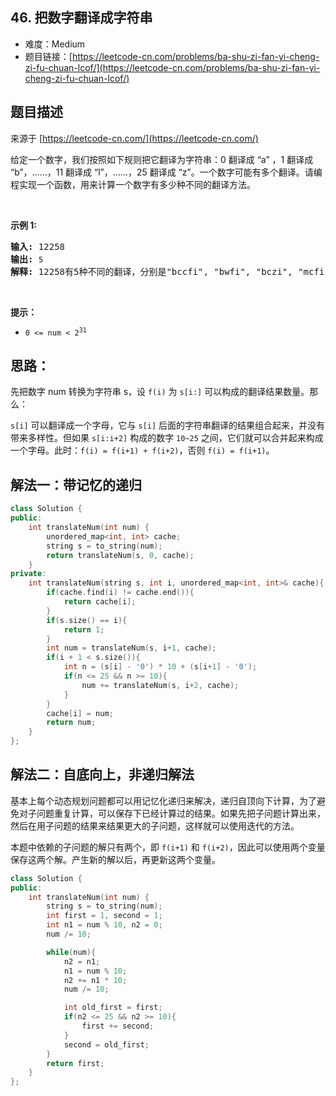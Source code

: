 ## 46. 把数字翻译成字符串

- 难度：Medium
- 题目链接：[https://leetcode-cn.com/problems/ba-shu-zi-fan-yi-cheng-zi-fu-chuan-lcof/](https://leetcode-cn.com/problems/ba-shu-zi-fan-yi-cheng-zi-fu-chuan-lcof/)


## 题目描述

来源于 [https://leetcode-cn.com/](https://leetcode-cn.com/)

<p>给定一个数字，我们按照如下规则把它翻译为字符串：0 翻译成 &ldquo;a&rdquo; ，1 翻译成 &ldquo;b&rdquo;，&hellip;&hellip;，11 翻译成 &ldquo;l&rdquo;，&hellip;&hellip;，25 翻译成 &ldquo;z&rdquo;。一个数字可能有多个翻译。请编程实现一个函数，用来计算一个数字有多少种不同的翻译方法。</p>

<p>&nbsp;</p>

<p><strong>示例 1:</strong></p>

<pre><strong>输入:</strong> 12258
<strong>输出:</strong> <code>5
</code><strong>解释:</strong> 12258有5种不同的翻译，分别是&quot;bccfi&quot;, &quot;bwfi&quot;, &quot;bczi&quot;, &quot;mcfi&quot;和&quot;mzi&quot;</pre>

<p>&nbsp;</p>

<p><strong>提示：</strong></p>

<ul>
	<li><code>0 &lt;= num &lt; 2<sup>31</sup></code></li>
</ul>


## 思路：

先把数字 num 转换为字符串 s，设 `f(i)` 为 `s[i:]` 可以构成的翻译结果数量。那么：

`s[i]` 可以翻译成一个字母，它与 `s[i]` 后面的字符串翻译的结果组合起来，并没有带来多样性。但如果 `s[i:i+2]` 构成的数字 `10~25` 之间，它们就可以合并起来构成一个字母。此时：`f(i) = f(i+1) + f(i+2)`，否则 `f(i) = f(i+1)`。


## 解法一：带记忆的递归

```c++
class Solution {
public:
    int translateNum(int num) {
		unordered_map<int, int> cache;
        string s = to_string(num);
        return translateNum(s, 0, cache);
    }
private:
    int translateNum(string s, int i, unordered_map<int, int>& cache){
        if(cache.find(i) != cache.end()){
            return cache[i];
        }
        if(s.size() == i){
            return 1;
        }
        int num = translateNum(s, i+1, cache);
        if(i + 1 < s.size()){
            int n = (s[i] - '0') * 10 + (s[i+1] - '0');
            if(n <= 25 && n >= 10){
                num += translateNum(s, i+2, cache);
            }
        }
        cache[i] = num;
        return num;
    }
};
```


## 解法二：自底向上，非递归解法

基本上每个动态规划问题都可以用记忆化递归来解决，递归自顶向下计算，为了避免对子问题重复计算，可以保存下已经计算过的结果。如果先把子问题计算出来，然后在用子问题的结果来结果更大的子问题，这样就可以使用迭代的方法。

本题中依赖的子问题的解只有两个，即 `f(i+1)` 和 `f(i+2)`，因此可以使用两个变量保存这两个解。产生新的解以后，再更新这两个变量。

```c++
class Solution {
public:
    int translateNum(int num) {
        string s = to_string(num);
        int first = 1, second = 1;
        int n1 = num % 10, n2 = 0;
        num /= 10;

        while(num){
            n2 = n1;
            n1 = num % 10;
            n2 += n1 * 10;
            num /= 10;

            int old_first = first;
            if(n2 <= 25 && n2 >= 10){
                first += second; 
            }
            second = old_first;
        }   
        return first;
    }
};
```